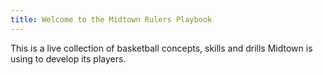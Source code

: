 ```yaml
---
title: Welcome to the Midtown Rulers Playbook
---
```

This is a live collection of basketball concepts, skills and drills Midtown is using to develop its players.